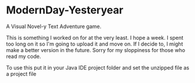 # ModernDay-Yesteryear
A Visual Novel-y Text Adventure game.

This is something I worked on for at the very least. I hope a week. I spent too long on it so I'm going to upload it and move on.
If I decide to, I might make a better version in the future. Sorry for my sloppiness for those who read my code. 

To use this put it in your Java IDE project folder and set the unzipped file as a project file
